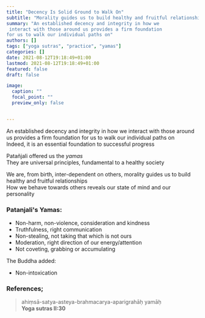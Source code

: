 ```yaml
---
title: "Decency Is Solid Ground to Walk On"
subtitle: "Morality guides us to build healthy and fruitful relationships"
summary: "An established decency and integrity in how we
 interact with those around us provides a firm foundation
for us to walk our individual paths on"
authors: []
tags: ["yoga sutras", "practice", "yamas"]
categories: []
date: 2021-08-12T19:18:49+01:00
lastmod: 2021-08-12T19:18:49+01:00
featured: false
draft: false

image:
  caption: ""
  focal_point: ""
  preview_only: false


---
```

An established decency and integrity in how we
 interact with those around us provides a firm foundation
for us to walk our individual paths on\
Indeed, it is an essential foundation to successful progress

Patañjali offered us the *yamas*\
They are universal principles, fundamental to a
healthy society

We are, from birth, inter-dependent on others, morality guides us to build healthy and fruitful relationships\
How we behave towards others reveals our state of mind and our personality

### Patanjali's Yamas:
- Non-harm, non-violence, consideration and kindness
- Truthfulness, right communication
- Non-stealing, not taking that which is not ours
- Moderation, right direction of our energy/attention
- Not coveting, grabbing or accumulating

The Buddha added:
- Non-intoxication

### References;

>ahiṃsā-satya-asteya-brahmacarya-aparigrahāḥ yamāḥ\
>**Yoga sutras II:30**
